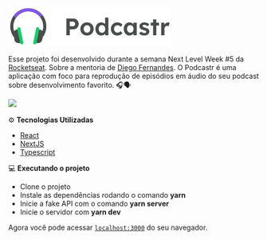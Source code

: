 
![](/github_assets/logo.svg)

Esse projeto foi desenvolvido durante a semana Next Level Week #5 da [Rocketseat](https://rocketseat.com.br/). Sobre a mentoria de [Diego Fernandes](https://github.com/diego3g). 
O Podcastr é uma aplicação com foco para reprodução de episódios em áudio do seu podcast sobre desenvolvimento favorito. 🎧🗣

![](/github_assets/capa.svg)

 ⚙ **Tecnologias Utilizadas** 
- [React](https://reactjs.org/)
- [NextJS](https://nextjs.org/)
- [Typescript](https://www.typescriptlang.org/)


💻 **Executando o projeto**
- Clone o projeto
- Instale as dependências rodando o comando **yarn**
- Inicie a fake API com o comando **yarn server**
- Inicie o servidor com **yarn dev**

Agora você pode acessar [`localhost:3000`](http://localhost:3000) do seu navegador.
